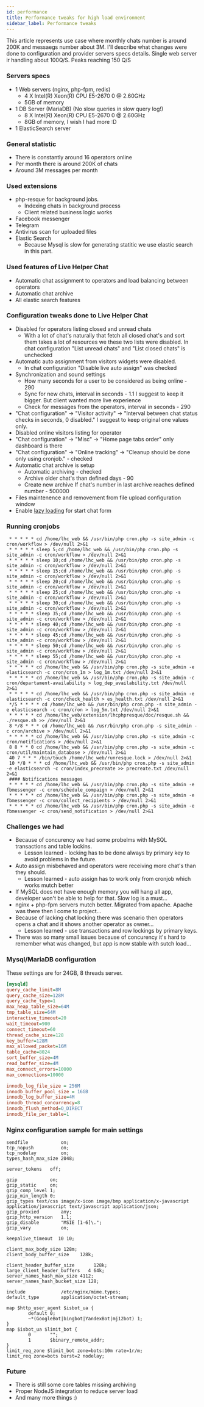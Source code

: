 ```yaml
---
id: performance
title: Performance tweaks for high load environment
sidebar_label: Performance tweaks
---
```


This article represents use case where monthly chats number is around 200K and messaegs number about 3M. I'll describe what changes were done to configuration and provider servers specs details. Single web server ir handling about 100Q/S. Peaks reaching 150 Q/S

### Servers specs

*   1 Web servers (nginx, php-fpm, redis)
    *   4 X Intel(R) Xeon(R) CPU E5-2670 0 @ 2.60GHz
    *   5GB of memory
*   1 DB Server (MariaDB) (No slow queries in slow query log!)
    *   8 X Intel(R) Xeon(R) CPU E5-2670 0 @ 2.60GHz
    *   8GB of memory, I wish I had more :D
*   1 ElasticSearch server

### General statistic

*   There is constantly around 16 operators online
*   Per month there is around 200K of chats
*   Around 3M messages per month

### Used extensions

*   php-resque for background jobs. 
    *   Indexing chats in background process
    *   Client related business logic works
*   Facebook messenger
*   Telegram
*   Antivirus scan for uploaded files
*   Elastic Search
    *   Because Mysql is slow for generating statitic we use elastic search in this part.

### Used features of Live Helper Chat

*   Automatic chat assignment to operators and load balancing between operators
*   Automatic chat archive
*   All elastic search features

### Configuration tweaks done to Live Helper Chat

*   Disabled for operators listing closed and unread chats
    *   With a lot of chat's naturally that fetch all closed chat's and sort them takes a lot of resources we these two lists were disabled. In chat configuration "List unread chats" and "List closed chats" is unchecked
*   Automatic auto assignment from visitors widgets were disabled. 
    *   In chat configuration "Disable live auto assign" was checked
*   Synchronization and sound settings
    *   How many seconds for a user to be considered as being online - 290
    *   Sync for new chats, interval in seconds - 1.1 I suggest to keep it bigger. But client wanted more live experience
    *   Check for messages from the operators, interval in seconds - 290
*   "Chat configuration" -> "Visitor activity" -> "Interval between chat status checks in seconds, 0 disabled." I suggest to keep original one values only.
*   Disabled online visitors listing for operator 
*   "Chat configuration" -> "Misc" -> "Home page tabs order" only dashboard is there
*   "Chat configuration" -> "Online tracking" -> "Cleanup should be done only using cronjob." - checked
*   Automatic chat archive is setup
    *   Automatic archiving - checked
    *   Archive older chat's than defined days - 90
    *   Create new archive If chat's number in last archive reaches defined number - 500000
*   Files maintenence and removement from file upload configuration window
* Enable [lazy loading](chat/start-chat-form-settings.md#lazy-load-widget-content-widget-content-will-be-loaded-only-if-visitor-clicks-a-status-icon) for start chat form

### Running cronjobs

```
 * * * * * cd /home/lhc_web && /usr/bin/php cron.php -s site_admin -c cron/workflow > /dev/null 2>&1  
 * * * * * sleep 5;cd /home/lhc_web && /usr/bin/php cron.php -s site_admin -c cron/workflow > /dev/null 2>&1  
 * * * * * sleep 10;cd /home/lhc_web && /usr/bin/php cron.php -s site_admin -c cron/workflow > /dev/null 2>&1  
 * * * * * sleep 15;cd /home/lhc_web && /usr/bin/php cron.php -s site_admin -c cron/workflow > /dev/null 2>&1  
 * * * * * sleep 20;cd /home/lhc_web && /usr/bin/php cron.php -s site_admin -c cron/workflow > /dev/null 2>&1  
 * * * * * sleep 25;cd /home/lhc_web && /usr/bin/php cron.php -s site_admin -c cron/workflow > /dev/null 2>&1  
 * * * * * sleep 30;cd /home/lhc_web && /usr/bin/php cron.php -s site_admin -c cron/workflow > /dev/null 2>&1  
 * * * * * sleep 35;cd /home/lhc_web && /usr/bin/php cron.php -s site_admin -c cron/workflow > /dev/null 2>&1  
 * * * * * sleep 40;cd /home/lhc_web && /usr/bin/php cron.php -s site_admin -c cron/workflow > /dev/null 2>&1  
 * * * * * sleep 45;cd /home/lhc_web && /usr/bin/php cron.php -s site_admin -c cron/workflow > /dev/null 2>&1  
 * * * * * sleep 50;cd /home/lhc_web && /usr/bin/php cron.php -s site_admin -c cron/workflow > /dev/null 2>&1  
 * * * * * sleep 55;cd /home/lhc_web && /usr/bin/php cron.php -s site_admin -c cron/workflow > /dev/null 2>&1  
 * * * * * cd /home/lhc_web && /usr/bin/php cron.php -s site_admin -e elasticsearch -c cron/cron_1m > log_1m.txt /dev/null 2>&1  
 * * * * * cd /home/lhc_web && /usr/bin/php cron.php -s site_admin -c cron/departament-availability > log_dep_availability.txt /dev/null 2>&1  
 * * * * * cd /home/lhc_web && /usr/bin/php cron.php -s site_admin -e elasticsearch -c cron/check_health > es_health.txt /dev/null 2>&1  
 */5 * * * * cd /home/lhc_web && /usr/bin/php cron.php -s site_admin -e elasticsearch -c cron/cron > log_5m.txt /dev/null 2>&1  
 * * * * * cd /home/lhc_web/extension/lhcphpresque/doc/resque.sh && ./resque.sh >> /dev/null 2>&1  
 8 */8 * * * cd /home/lhc_web && /usr/bin/php cron.php -s site_admin -c cron/archive > /dev/null 2>&1  
 * * * * * cd /home/lhc_web && /usr/bin/php cron.php -s site_admin -c cron/notifications > /dev/null 2>&1  
 8 8 * * 0 cd /home/lhc_web && /usr/bin/php cron.php -s site_admin -c cron/util/maintain_database > /dev/null 2>&1  
 40 7 * * * /bin/touch /home/lhc_web/runresque.lock > /dev/null 2>&1  
 10 */8 * * * cd /home/lhc_web && /usr/bin/php cron.php -s site_admin -e elasticsearch -c cron/index_precreate >> precreate.txt /dev/null 2>&1  
 #### Notifications messages  
 * * * * * cd /home/lhc_web && /usr/bin/php cron.php -s site_admin -e fbmessenger -c cron/schedule_compaign > /dev/null 2>&1  
 * * * * * cd /home/lhc_web && /usr/bin/php cron.php -s site_admin -e fbmessenger -c cron/collect_recipients > /dev/null 2>&1  
 * * * * * cd /home/lhc_web && /usr/bin/php cron.php -s site_admin -e fbmessenger -c cron/send_notification > /dev/null 2>&1
```

### Challenges we had

*   Because of concurency we had some probelms with MySQL transactions and table lockins.
    *   Lesson learned - locking has to be done always by primary key to avoid problems in the future.
*   Auto assign misbehaved and operators were receiving more chat's than they should. 
    *   Lesson learned - auto assign has to work only from cronjob which works mutch better
*   If MySQL does not have enough memory you will hang all app, developer won't be able to help for that. Slow log is a must...
*   nginx + php-fpm servers mutch better. Migrated from apache. Apache was there then I come to project...
*   Because of lacking chat locking there was scenario then operators opens a chat and it shows another operator as owner...
    *   Lesson learned - use transactions and row lockings by primary keys.
*   There was so many small issues because of concurency it's hard to remember what was changed, but app is now stable with sutch load...

### Mysql/MariaDB configuration

These settings are for 24GB, 8 threads server.

```ini
[mysqld]
query_cache_limit=8M
query_cache_size=128M
query_cache_type=1
max_heap_table_size=64M
tmp_table_size=64M
interactive_timeout=20
wait_timeout=900
connect_timeout=60
thread_cache_size=128
key_buffer=128M
max_allowed_packet=16M
table_cache=8024
sort_buffer_size=4M
read_buffer_size=4M
max_connect_errors=10000
max_connections=10000

innodb_log_file_size = 256M
innodb_buffer_pool_size = 16GB
innodb_log_buffer_size=4M
innodb_thread_concurrency=8
innodb_flush_method=O_DIRECT
innodb_file_per_table=1
```

### Nginx configuration sample for main settings

```apacheconfig
sendfile            on;
tcp_nopush          on;
tcp_nodelay         on;
types_hash_max_size 2048;

server_tokens   off;

gzip            on;
gzip_static     on;
gzip_comp_level 1;
gzip_min_length 0;
gzip_types text/css image/x-icon image/bmp application/x-javascript application/javascript text/javascript application/json;
gzip_proxied        any;
gzip_http_version   1.1;
gzip_disable        "MSIE [1-6]\.";
gzip_vary           on;

keepalive_timeout  10 10;

client_max_body_size 128m;
client_body_buffer_size    128k;

client_header_buffer_size       128k;
large_client_header_buffers   4 64k;
server_names_hash_max_size 4112;
server_names_hash_bucket_size 128;

include             /etc/nginx/mime.types;
default_type        application/octet-stream;

map $http_user_agent $isbot_ua {
        default 0;
        ~*(GoogleBot|bingbot|YandexBot|mj12bot) 1;
}
map $isbot_ua $limit_bot {
        0       "";
        1       $binary_remote_addr;
}
limit_req_zone $limit_bot zone=bots:10m rate=1r/m;
limit_req zone=bots burst=2 nodelay;
```

### Future

*   There is still some core tables missing archiving
*   Proper NodeJS integration to reduce server load
*   And many more things :)